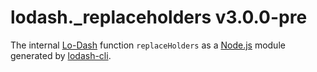 # lodash._replaceholders v3.0.0-pre

The internal [Lo-Dash](https://lodash.com/) function `replaceHolders` as a [Node.js](http://nodejs.org/) module generated by [lodash-cli](https://www.npmjs.com/package/lodash-cli).

